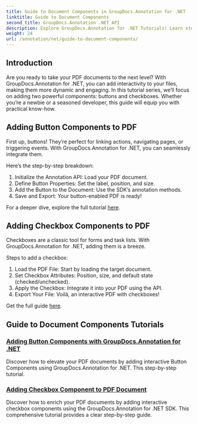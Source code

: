 ```yaml
---
title: Guide to Document Components in GroupDocs.Annotation for .NET
linktitle: Guide to Document Components
second_title: GroupDocs.Annotation .NET API
description: Explore GroupDocs.Annotation for .NET Tutorials! Learn step-by-step to add interactive buttons and checkboxes to PDF documents with ease.
weight: 24
url: /annotation/net/guide-to-document-components/
---
```

## Introduction

Are you ready to take your PDF documents to the next level? With GroupDocs.Annotation for .NET, you can add interactivity to your files, making them more dynamic and engaging. In this tutorial series, we’ll focus on adding two powerful components: buttons and checkboxes. Whether you’re a newbie or a seasoned developer, this guide will equip you with practical know-how.  

## Adding Button Components to PDF  

First up, buttons! They’re perfect for linking actions, navigating pages, or triggering events. With GroupDocs.Annotation for .NET, you can seamlessly integrate them.  

Here’s the step-by-step breakdown:  
1. Initialize the Annotation API: Load your PDF document.  
2. Define Button Properties: Set the label, position, and size.  
3. Add the Button to the Document: Use the SDK’s annotation methods.  
4. Save and Export: Your button-enabled PDF is ready!  

For a deeper dive, explore the full tutorial [here](./adding-button-component/).  

## Adding Checkbox Components to PDF  

Checkboxes are a classic tool for forms and task lists. With GroupDocs.Annotation for .NET, adding them is a breeze.  

Steps to add a checkbox:  
1. Load the PDF File: Start by loading the target document.  
2. Set Checkbox Attributes: Position, size, and default state (checked/unchecked).  
3. Apply the Checkbox: Integrate it into your PDF using the API.  
4. Export Your File: Voilà, an interactive PDF with checkboxes!  

Get the full guide [here](./adding-checkbox-component/).  

## Guide to Document Components Tutorials
### [Adding Button Components with GroupDocs.Annotation for .NET](./adding-button-component/)
Discover how to elevate your PDF documents by adding interactive Button Components using GroupDocs.Annotation for .NET. This step-by-step tutorial.
### [Adding Checkbox Component to PDF Document](./adding-checkbox-component/)
Discover how to enrich your PDF documents by adding interactive checkbox components using the GroupDocs.Annotation for .NET SDK. This comprehensive tutorial provides a clear step-by-step guide.
